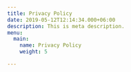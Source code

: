 ```yaml
---
title: Privacy Policy
date: 2019-05-12T12:14:34.000+06:00
description: This is meta description.
menu:
  main:
    name: Privacy Policy
    weight: 5

---
```



